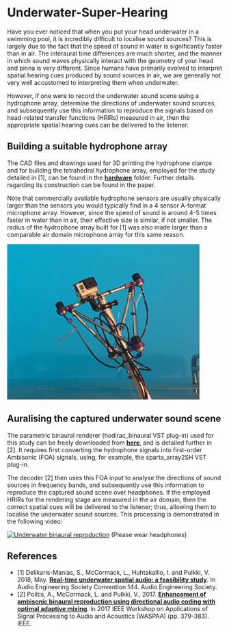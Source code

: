 # Underwater-Super-Hearing

Have you ever noticed that when you put your head underwater in a swimming pool, it is incredibly difficult to localise sound sources? This is largely due to the fact that the speed of sound in water is significantly faster than in air. The interaural time differences are much shorter, and the manner in which sound waves physically interact with the geometry of your head and pinna is very different. Since humans have primarily evolved to interpret spatial hearing cues produced by sound sources in air, we are generally not very well accustomed to interpreting them when underwater.

However, if one were to record the underwater sound scene using a hydrophone array, determine the directions of underwater sound sources, and subsequently use this information to reproduce the signals based on head-related transfer functions (HRIRs) measured in air, then the appropriate spatial hearing cues can be delivered to the listener.

## Building a suitable hydrophone array

The CAD files and drawings used for 3D printing the hydrophone clamps and for building the tetrahedral hydrophone array, employed for the study detailed in [1], can be found in the [**hardware**](hardware) folder. Further details regarding its construction can be found in the paper.

Note that commercially available hydrophone sensors are usually physically larger than the sensors you would typically find in a 4 sensor A-format microphone array. However, since the speed of sound is around 4-5 times faster in water than in air, their effective size is similar, if not smaller. The radius of the hydrophone array built for [1] was also made larger than a comparable air domain microphone array for this same reason.

<img src="images/HydrophoneArray_GoPro.jpg" alt="HydrophoneArray_GoPro" width="450"/>

## Auralising the captured underwater sound scene

The parametric binaural renderer (hodirac_binaural VST plug-in) used for this study can be freely downloaded from [**here**](http://research.spa.aalto.fi/projects/sparta_vsts/), and is detailed further in [2]. It requires first converting the hydrophone signals into first-order Ambisonic (FOA) signals, using, for example, the sparta_array2SH VST plug-in. 

The decoder [2] then uses this FOA input to analyse the directions of sound sources in frequency bands, and subsequently use this information to reproduce the captured sound scene over headphones. If the employed HRIRs for the rendering stage are measured in the air domain, then the correct spatial cues will be delivered to the listener; thus, allowing them to localise the underwater sound sources. This processing is demonstrated in the following video:

[![Underwater binaural reproduction](https://img.youtube.com/vi/3WARepl3lEg/0.jpg)](https://www.youtube.com/watch?v=3WARepl3lEg)
(Please wear headphones)

## References

* [1] Delikaris-Manias, S., McCormack, L., Huhtakallio, I. and Pulkki, V. 2018, May. [**Real-time underwater spatial audio: a feasibility study**](docs/delikaris2018real.pdf). In Audio Engineering Society Convention 144. Audio Engineering Society.
* [2] Politis, A., McCormack, L. and Pulkki, V., 2017. [**Enhancement of ambisonic binaural reproduction using directional audio coding with optimal adaptive mixing**](http://research.spa.aalto.fi/projects/sparta_vsts/publications/politis2017enhancement.pdf). In 2017 IEEE Workshop on Applications of Signal Processing to Audio and Acoustics (WASPAA) (pp. 379-383). IEEE.

